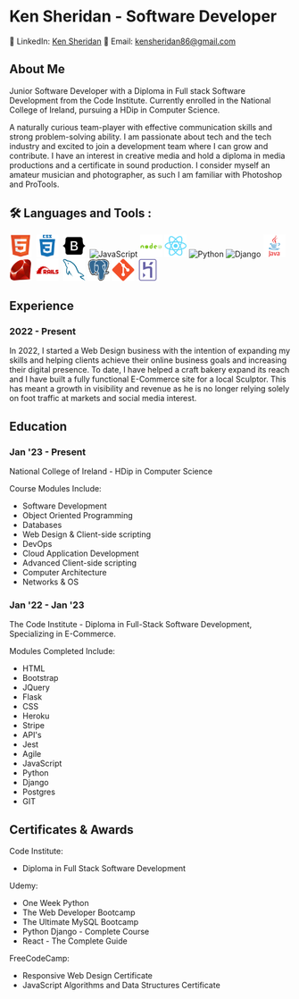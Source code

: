 # Ken Sheridan - Software Developer

🔗 LinkedIn: [Ken Sheridan](https://www.linkedin.com/in/kensheridan86/)
📧 Email: kensheridan86@gmail.com

## About Me
Junior Software Developer with a Diploma in Full stack Software Development from the Code Institute. Currently enrolled in the National College of Ireland, pursuing a HDip in Computer Science.

A naturally curious team-player with effective communication skills and strong problem-solving ability. I am passionate about tech and the tech industry and excited to join a development team where I can grow and contribute. I have an interest in creative media and hold a diploma in media productions and a certificate in sound production. I consider myself an amateur musician and photographer, as such I am familiar with Photoshop and ProTools.

## :hammer_and_wrench: Languages and Tools :
<div>

  <img src="https://github.com/devicons/devicon/blob/master/icons/html5/html5-original.svg" title="HTML5" alt="HTML" width="40" height="40"/>&nbsp;
  <img src="https://github.com/devicons/devicon/blob/master/icons/css3/css3-plain-wordmark.svg"  title="CSS3" alt="CSS" width="40" height="40"/>&nbsp;
  <img src="https://raw.githubusercontent.com/devicons/devicon/master/icons/bootstrap/bootstrap-plain.svg"  title="BootStrap" alt="BootStrap" width="40" height="40"/>&nbsp;
  <img src="https://cdn.jsdelivr.net/gh/devicons/devicon/icons/javascript/javascript-original.svg"
  title="JavaScript" alt="JavaScript" width="40" height="40" />
  <img src="https://raw.githubusercontent.com/devicons/devicon/1119b9f84c0290e0f0b38982099a2bd027a48bf1/icons/nodejs/nodejs-plain-wordmark.svg"
  title="NodeJS" alt="NodeJS" width="40" height="40" />
  <img src="https://raw.githubusercontent.com/devicons/devicon/1119b9f84c0290e0f0b38982099a2bd027a48bf1/icons/react/react-original.svg"
  title="React" alt="React" width="40" height="40" />
  <img src="https://cdn.jsdelivr.net/gh/devicons/devicon/icons/python/python-original-wordmark.svg" title="Python" alt="Python" width="40"/>
  <img src="https://www.djangoproject.com/m/img/logos/django-logo-negative.png" title="Django" alt="Django" width="50" height="40"/>
  <img src="https://github.com/devicons/devicon/blob/master/icons/java/java-original-wordmark.svg" title="Java" alt="Java" width="40" height="40"/>&nbsp;
  <img src="https://raw.githubusercontent.com/devicons/devicon/1119b9f84c0290e0f0b38982099a2bd027a48bf1/icons/ruby/ruby-original.svg" title="Ruby" alt="Ruby" width="40" height="40"/>&nbsp;
  <img src="https://raw.githubusercontent.com/devicons/devicon/1119b9f84c0290e0f0b38982099a2bd027a48bf1/icons/rails/rails-plain-wordmark.svg" title="Rails" alt="Rails" width="40" height="40"/>&nbsp;
  <img src="https://raw.githubusercontent.com/devicons/devicon/master/icons/mysql/mysql-original.svg" title="MySQL" alt="MySQL" width="40" height="40"/>
  <img src="https://raw.githubusercontent.com/devicons/devicon/master/icons/postgresql/postgresql-original.svg" title="PostgreSQL/ElephantSQL" alt="PostgreSQL/ElephantSQL" width="40" height="40"/>
  <img src="https://raw.githubusercontent.com/devicons/devicon/master/icons/git/git-original.svg" title="Git" alt="Git" width="40" height="40"/>
  <img src="https://raw.githubusercontent.com/devicons/devicon/master/icons/heroku/heroku-original.svg" title="Heroku" alt="Heroku" width="40" height="40"/>
          
</div>


## Experience

### 2022 - Present

In 2022, I started a Web Design business with the intention of expanding my skills and helping clients achieve their online business goals and increasing their digital presence. To date, I have helped a craft bakery expand its reach and I have built a fully functional E-Commerce site for a local Sculptor. This has meant a growth in visibility and revenue as he is no longer relying solely on foot traffic at markets and social media interest.


## Education

### Jan '23 - Present

National College of Ireland - HDip in Computer Science

Course Modules Include:

- Software Development
- Object Oriented Programming
- Databases
- Web Design & Client-side scripting
- DevOps
- Cloud Application Development
- Advanced Client-side scripting
- Computer Architecture
- Networks & OS

### Jan '22 - Jan '23

The Code Institute - Diploma in Full-Stack Software Development, Specializing in E-Commerce.

Modules Completed Include:

- HTML
- Bootstrap
- JQuery
- Flask
- CSS
- Heroku
- Stripe
- API's
- Jest
- Agile
- JavaScript
- Python
- Django
- Postgres
- GIT


## Certificates & Awards

Code Institute:

- Diploma in Full Stack Software Development

Udemy:

- One Week Python
- The Web Developer Bootcamp
- The Ultimate MySQL Bootcamp
- Python Django - Complete Course
- React - The Complete Guide

FreeCodeCamp:

- Responsive Web Design Certificate
- JavaScript Algorithms and Data Structures Certificate
